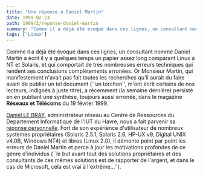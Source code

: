 ```yaml
---
title: "Une réponse à Daniel Martin"
date: 1999-02-23
path: 1999/2/reponse-daniel-martin
summary: "Comme il a déjà été évoqué dans ces lignes, un consultant nommé Daniel Martin a écrit il y a quelques temps un papier assez long comparant Linux à NT et Solaris, et qui comportait de très nombreuses erreurs techniques qui rendent ses conclusions complètements erronées."
tags: ['Linux']
---
```


<P>
Comme il a déjà été évoqué dans ces lignes, un consultant nommé Daniel
Martin a écrit il y a quelques temps un papier assez long comparant Linux
à NT et Solaris, et qui comportait de très nombreuses erreurs techniques
qui rendent ses conclusions complètements erronées. Or Monsieur Martin,
qui manifestement n'avait pas fait toutes les recherches qu'il aurait
du faire avant de publier un tel document (``un torchon'', m'ont écrit
certains de nos lecteurs, indignés à juste titre), a récemment (la semaine
dernière) persisté en en publiant une synthèse, toujours aussi erronée,
dans le magazine <B>Réseaux et Télécoms</B> du 19 février 1999.
</P>

<P>
<A HREF="mailto:lebray@iut.univ-lehavre.fr">Daniel LE BRAY</A>,
administrateur réseau au Centre de Ressources du Departement
Informatique de l'IUT du Havre, nous a fait parvenir sa <A HREF="http://www.linux-center.org/articles/9902/dan.txt">réponse
personnelle</A>. Fort de son expérience d'utilisateur de nombreux
systèmes propriétaires (Solaris 2.5.1, Solaris 2.6, HP-UX v9, Digital UNIX
v4.0B, Windows NT4) et libres (Linux 2.0), il démonte point par point
les erreurs de Daniel Martin et perce à jour les motivations profondes
de ce genre d'individus (``le but avant tout des solutions propriétaires
et des consultants de ces mêmes solutions est de rapporter de l'argent,
et dans le cas de Microsoft, cela est vrai à l'extrême...'').
</P>


